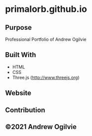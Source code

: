 # primalorb.github.io

## Purpose
Professional Portfolio of Andrew Ogilvie

## Built With
* HTML
* CSS
* Three.js (http://www.threejs.org)

## Website

## Contribution

##  ©️2021 Andrew Ogilvie